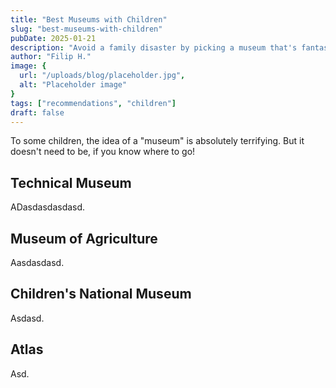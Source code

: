 ```yaml
---
title: "Best Museums with Children"
slug: "best-museums-with-children"
pubDate: 2025-01-21
description: "Avoid a family disaster by picking a museum that's fantastic for adults and children alike. We have plenty!"
author: "Filip H."
image: {
  url: "/uploads/blog/placeholder.jpg",
  alt: "Placeholder image"
}
tags: ["recommendations", "children"]
draft: false
---
```


To some children, the idea of a "museum" is absolutely terrifying. But it doesn't need to be, if you know where to go!

## Technical Museum

ADasdasdasdasd.

## Museum of Agriculture

Aasdasdasd.

## Children's National Museum

Asdasd.

## Atlas

Asd.